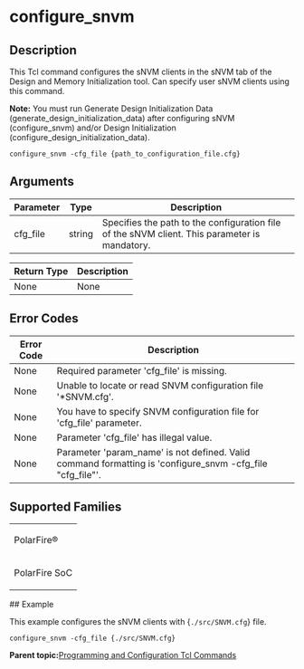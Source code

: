 # configure\_snvm

## Description

This Tcl command configures the sNVM clients in the sNVM tab of the Design and Memory Initialization tool. Can specify user sNVM clients using this command.

**Note:** You must run Generate Design Initialization Data \(generate\_design\_initialization\_data\) after configuring sNVM \(configure\_snvm\) and/or Design Initialization \(configure\_design\_initialization\_data\).

```
configure_snvm -cfg_file {path_to_configuration_file.cfg}
```

## Arguments

|Parameter|Type|Description|
|---------|----|-----------|
|cfg\_file|string|Specifies the path to the configuration file of the sNVM client. This parameter is mandatory.|

|Return Type|Description|
|-----------|-----------|
|None|None|

## Error Codes

|Error Code|Description|
|----------|-----------|
|None|Required parameter 'cfg\_file' is missing.|
|None|Unable to locate or read SNVM configuration file '\*SNVM.cfg'.|
|None|You have to specify SNVM configuration file for 'cfg\_file' parameter.|
|None|Parameter 'cfg\_file' has illegal value.|
|None|Parameter 'param\_name' is not defined. Valid command formatting is 'configure\_snvm -cfg\_file "cfg\_file"'.|

## Supported Families

<table id="GUID-43B975D4-9690-44DC-9829-118EA3E17AA4"><tbody><tr><td>

PolarFire®

</td></tr><tr><td>

PolarFire SoC

</td></tr></tbody>
</table>## Example

This example configures the sNVM clients with \{`./src/SNVM.cfg`\} file.

```
configure_snvm -cfg_file {./src/SNVM.cfg}
```

**Parent topic:**[Programming and Configuration Tcl Commands](GUID-B021E93C-650D-42F1-B90A-AE43EE93E641.md)

